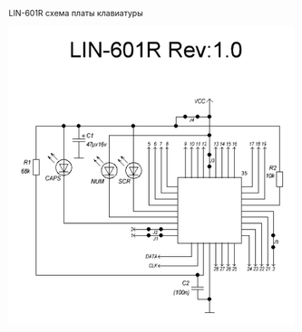 LIN-601R cхема платы клавиатуры

![](https://raw.githubusercontent.com/74ls00/PinBasic/master/datasheet/LIN-601R.GIF)